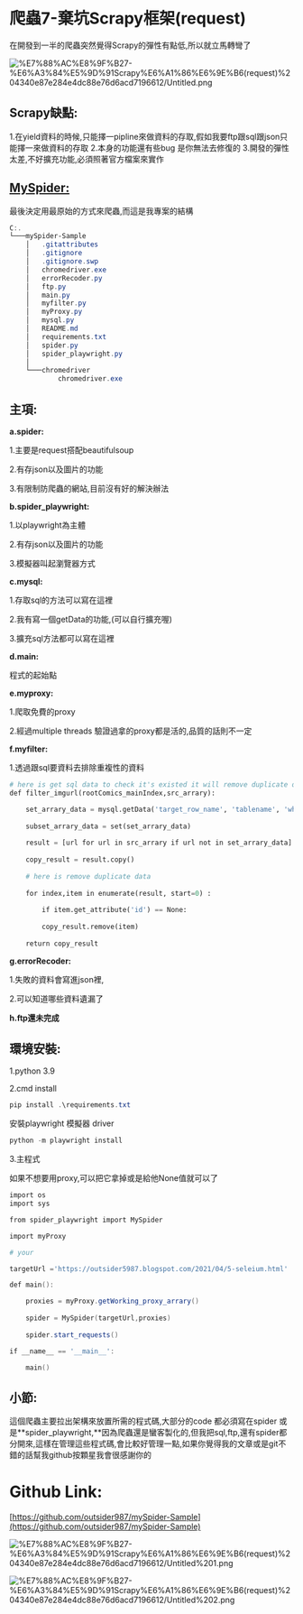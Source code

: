 # 爬蟲7-棄坑Scrapy框架(request)

在開發到一半的爬蟲突然覺得Scrapy的彈性有點低,所以就立馬轉彎了

![%E7%88%AC%E8%9F%B27-%E6%A3%84%E5%9D%91Scrapy%E6%A1%86%E6%9E%B6(request)%204340e87e284e4dc88e76d6acd7196612/Untitled.png](%E7%88%AC%E8%9F%B27-%E6%A3%84%E5%9D%91Scrapy%E6%A1%86%E6%9E%B6(request)%204340e87e284e4dc88e76d6acd7196612/Untitled.png)

## Scrapy缺點:

1.在yield資料的時候,只能擇一pipline來做資料的存取,假如我要ftp跟sql跟json只能擇一來做資料的存取
2.本身的功能還有些bug 是你無法去修復的
3.開發的彈性太差,不好擴充功能,必須照著官方檔案來實作

## [MySpider:](https://github.com/outsider987/mySpider-Sample)

最後決定用最原始的方式來爬蟲,而這是我專案的結構

```powershell
C:.
└───mySpider-Sample
    │   .gitattributes
    │   .gitignore
    │   .gitignore.swp
    │   chromedriver.exe
    │   errorRecoder.py
    │   ftp.py
    │   main.py
    │   myfilter.py
    │   myProxy.py
    │   mysql.py
    │   README.md
    │   requirements.txt
    │   spider.py
    │   spider_playwright.py
    │
    └───chromedriver
            chromedriver.exe
```

## 主項:

**a.spider:**

1.主要是request搭配beautifulsoup

2.有存json以及圖片的功能

3.有限制防爬蟲的網站,目前沒有好的解決辦法

**b.spider_playwright:**

1.以playwright為主體

2.有存json以及圖片的功能

3.模擬器叫起瀏覽器方式

**c.mysql:**

1.存取sql的方法可以寫在這裡

2.我有寫一個getData的功能,(可以自行擴充喔)

3.擴充sql方法都可以寫在這裡

**d.main:**

程式的起始點

**e.myproxy:**

1.爬取免費的proxy

2.經過multiple threads 驗證過拿的proxy都是活的,品質的話則不一定

**f.myfilter:**

1.透過跟sql要資料去排除重複性的資料

```python
# here is get sql data to check it's existed it will remove duplicate data
def filter_imgurl(rootComics_mainIndex,src_arrary):

	set_arrary_data = mysql.getData('target_row_name', 'tablename', 'where_row_name', 'where_row_value')
	
	subset_arrary_data = set(set_arrary_data)
	
	result = [url for url in src_arrary if url not in set_arrary_data]
	
	copy_result = result.copy()
	
	# here is remove duplicate data
	
	for index,item in enumerate(result, start=0) :
	
		if item.get_attribute('id') == None:
	
		copy_result.remove(item)
	
	return copy_result
```

**g.errorRecoder:**

1.失敗的資料會寫進json裡,

2.可以知道哪些資料遺漏了

**h.ftp還未完成**

## 環境安裝:

1.python 3.9 

2.cmd install

```powershell
pip install .\requirements.txt
```

安裝playwright 模擬器 driver

```powershell
python -m playwright install
```

3.主程式

如果不想要用proxy,可以把它拿掉或是給他None值就可以了

```powershell
import os
import sys

from spider_playwright import MySpider

import myProxy

# your

targetUrl ='https://outsider5987.blogspot.com/2021/04/5-seleium.html'

def main():

	proxies = myProxy.getWorking_proxy_arrary()
	
	spider = MySpider(targetUrl,proxies)
	
	spider.start_requests()

if __name__ == '__main__':

	main()
```

## 小節:

這個爬蟲主要拉出架構來放置所需的程式碼,大部分的code 都必須寫在spider 或是**spider_playwright,**因為爬蟲還是蠻客製化的,但我把sql,ftp,還有spider都分開來,這樣在管理這些程式碼,會比較好管理一點,如果你覺得我的文章或是git不錯的話幫我github按顆星我會很感謝你的

# Github Link:

[https://github.com/outsider987/mySpider-Sample](https://github.com/outsider987/mySpider-Sample)

![%E7%88%AC%E8%9F%B27-%E6%A3%84%E5%9D%91Scrapy%E6%A1%86%E6%9E%B6(request)%204340e87e284e4dc88e76d6acd7196612/Untitled%201.png](%E7%88%AC%E8%9F%B27-%E6%A3%84%E5%9D%91Scrapy%E6%A1%86%E6%9E%B6(request)%204340e87e284e4dc88e76d6acd7196612/Untitled%201.png)

![%E7%88%AC%E8%9F%B27-%E6%A3%84%E5%9D%91Scrapy%E6%A1%86%E6%9E%B6(request)%204340e87e284e4dc88e76d6acd7196612/Untitled%202.png](%E7%88%AC%E8%9F%B27-%E6%A3%84%E5%9D%91Scrapy%E6%A1%86%E6%9E%B6(request)%204340e87e284e4dc88e76d6acd7196612/Untitled%202.png)
